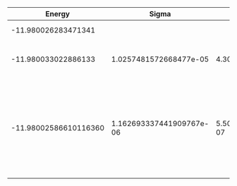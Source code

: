 | Energy                | Sigma                    | Energy Variance          | DOF | Einf                | Method                                                       | Reference |
|-----------------------|--------------------------|--------------------------|-----|---------------------|--------------------------------------------------------------|-----------|
| -11.980026283471341   |                          |                          | 5   | 0.02666666666666667 | Exact diagonalization                                        | [code](https://github.com/varbench/methods/blob/main/scripts/tV/square_16_P_5_0.01/ed_netket.sh) |
| -11.980033022886133   | 1.0257481572668477e-05   | 4.303658331496602e-05    | 5   | 0.02666666666666667 | VMC Determinant Slater-Jastrow (RBM) Ansatz                  | TODO: ask Imelda |
| -11.98002586610116360 | 1.162693337441909767e-06 | 5.502099642279632244e-07 | 5   | 0.02666666666666667 | VMC Determinant Slater-Backflow-Jastrow (RBM) Ansatz with K=0 projections (symmetric wrt translations) | TODO: ask Imelda |
